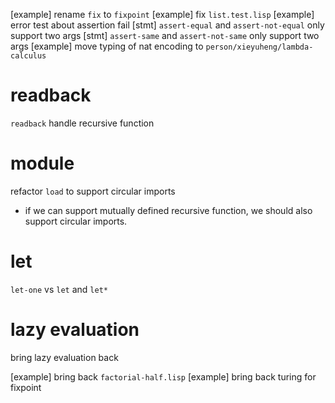 [example] rename `fix` to `fixpoint`
[example] fix `list.test.lisp`
[example] error test about assertion fail
[stmt] `assert-equal` and `assert-not-equal` only support two args
[stmt] `assert-same` and `assert-not-same` only support two args
[example] move typing of nat encoding to `person/xieyuheng/lambda-calculus`

# readback

`readback` handle recursive function

# module

refactor `load` to support circular imports

- if we can support mutually defined recursive function,
  we should also support circular imports.

# let

`let-one` vs `let` and `let*`

# lazy evaluation

bring lazy evaluation back

[example] bring back `factorial-half.lisp`
[example] bring back turing for fixpoint

